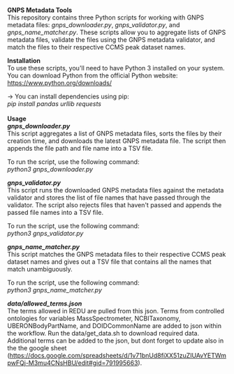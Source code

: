 **GNPS Metadata Tools** <br>
This repository contains three Python scripts for working with GNPS metadata files: _gnps_downloader.py_, _gnps_validator.py_, and _gnps_name_matcher.py_. These scripts allow you to aggregate lists of GNPS metadata files, validate the files using the GNPS metadata validator, and match the files to their respective CCMS peak dataset names.<br>

**Installation**<br>
To use these scripts, you'll need to have Python 3 installed on your system. <br>
You can download Python from the official Python website: https://www.python.org/downloads/<br>

-> You can install dependencies using pip:<br>
_pip install pandas urllib requests_<br>
<br>
**Usage**<br>
_**gnps_downloader.py**_<br>
This script aggregates a list of GNPS metadata files, sorts the files by their creation time, and downloads the latest GNPS metadata file. The script then appends the file path and file name into a TSV file.<br>

To run the script, use the following command: <br>
_python3 gnps_downloader.py_

_**gnps_validator.py**_<br>
This script runs the downloaded GNPS metadata files against the metadata validator and stores the list of file names that have passed through the validator. The script also rejects files that haven't passed and appends the passed file names into a TSV file.

To run the script, use the following command:<br>
_python3 gnps_validator.py_

_**gnps_name_matcher.py**_<br>
This script matches the GNPS metadata files to their respective CCMS peak dataset names and gives out a TSV file that contains all the names that match unambiguously.

To run the script, use the following command:<br>
_python3 gnps_name_matcher.py_


_**data/allowed_terms.json**_<br>
The terms allowed in REDU are pulled from this json. Terms from controlled ontologies for variables MassSpectrometer, NCBITaxonomy, UBERONBodyPartName, and DOIDCommonName are added to json within the workflow. Run the data/get_data.sh to download required data. Additional terms can be added to the json, but dont forget to update also in the the google sheet (https://docs.google.com/spreadsheets/d/1v71bnUd8fiXX51zuZIUAvYETWmpwFQj-M3mu4CNsHBU/edit#gid=791995663). 
